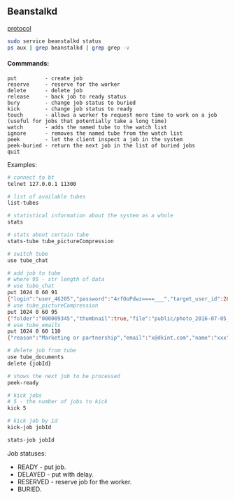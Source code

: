 Beanstalkd
-

[protocol](https://github.com/kr/beanstalkd/blob/master/doc/protocol.txt)

````sh
sudo service beanstalkd status
ps aux | grep beanstalkd | grep grep -v
````

#### Commmands:

````
put         - create job
reserve     - reserve for the worker
delete      - delete job
release     - back job to ready status
bury        - change job status to buried
kick        - change job status to ready
touch       - allows a worker to request more time to work on a job (useful for jobs that potentially take a long time)
watch       - adds the named tube to the watch list
ignore      - removes the named tube from the watch list
peek        - let the client inspect a job in the system
peek-buried - return the next job in the list of buried jobs
quit
````

Examples:

````bash
# connect to bt
telnet 127.0.0.1 11300

# list of available tubes
list-tubes

# statistical information about the system as a whole
stats

# stats about certain tube
stats-tube tube_pictureCompression

# switch tube
use tube_chat

# add job to tube
# where 95 - str length of data
# use tube_chat
put 1024 0 60 91
{"login":"user_46205","password":"4rfOoPdwz====___","target_user_id":282040,"message":"x5"}
# use tube_pictureCompression
put 1024 0 60 95
{"folder":"000009345","thumbnail":true,"file":"public/photo_2016-07-05_17-07-34_thumbnail.jpg"}
# use tube_emails
put 1024 0 60 110
{"reason":"Marketing or partnership","email":"x@dkint.com","name":"xxx","message":"TEST"}

# delete job from tube
use tube_documents
delete {jobId}

# shows the next job to be processed
peek-ready

# kick jobs
# 5 - the number of jobs to kick
kick 5

# kick job by id
kick-job jobId

stats-job jobId
````

Job statuses:

* READY - put job.
* DELAYED - put with delay.
* RESERVED - reserve job for the worker.
* BURIED.

